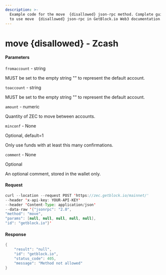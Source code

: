 ```yaml
---
description: >-
  Example code for the move  {disallowed} json-rpc method. Сomplete guide on how
  to use move  {disallowed} json-rpc in GetBlock.io Web3 documentation.
---
```


# move {disallowed} - Zcash

#### Parameters

`fromaccount` - string

MUST be set to the empty string "" to represent the default account.

`toaccount` - string

MUST be set to the empty string "" to represent the default account.

`amount` - numeric

Quantity of ZEC to move between accounts.

`minconf` - None

Optional, default=1

Only use funds with at least this many confirmations.

`comment` - None

Optional

An optional comment, stored in the wallet only.

#### Request

```java
curl --location --request POST 'https://zec.getblock.io/mainnet/' 
--header 'x-api-key: YOUR-API-KEY' 
--header 'Content-Type: application/json' 
--data-raw '{"jsonrpc": "2.0",
"method": "move",
"params": [null, null, null, null, null],
"id": "getblock.io"}'
```

#### Response

```java
{
    "result": "null",
    "id": "getblock.io",
    "status_code": 405,
    "message": "Method not allowed"
}
```
